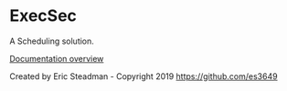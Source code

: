 # ExecSec

A Scheduling solution.

[Documentation overview](./app/src/docs/Overview.md)

Created by Eric Steadman - Copyright 2019
https://github.com/es3649